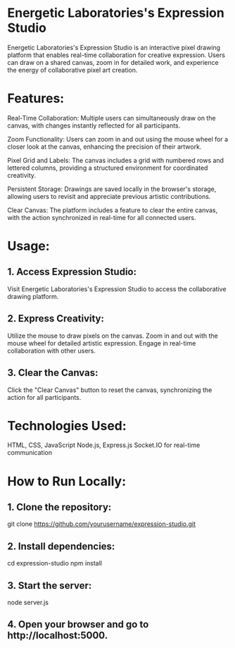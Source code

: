 # Energetic Laboratories's Expression Studio
Energetic Laboratories's Expression Studio is an interactive pixel drawing platform that enables real-time collaboration for creative expression. Users can draw on a shared canvas, zoom in for detailed work, and experience the energy of collaborative pixel art creation.

# Features:
Real-Time Collaboration: Multiple users can simultaneously draw on the canvas, with changes instantly reflected for all participants.

Zoom Functionality: Users can zoom in and out using the mouse wheel for a closer look at the canvas, enhancing the precision of their artwork.

Pixel Grid and Labels: The canvas includes a grid with numbered rows and lettered columns, providing a structured environment for coordinated creativity.

Persistent Storage: Drawings are saved locally in the browser's storage, allowing users to revisit and appreciate previous artistic contributions.

Clear Canvas: The platform includes a feature to clear the entire canvas, with the action synchronized in real-time for all connected users.

# Usage:
## 1. Access Expression Studio:
Visit Energetic Laboratories's Expression Studio to access the collaborative drawing platform.

## 2. Express Creativity:
Utilize the mouse to draw pixels on the canvas.
Zoom in and out with the mouse wheel for detailed artistic expression.
Engage in real-time collaboration with other users.

## 3. Clear the Canvas:
Click the "Clear Canvas" button to reset the canvas, synchronizing the action for all participants.

# Technologies Used:
HTML, CSS, JavaScript
Node.js, Express.js
Socket.IO for real-time communication

# How to Run Locally:
## 1. Clone the repository:
git clone https://github.com/yourusername/expression-studio.git

## 2. Install dependencies:
cd expression-studio
npm install
## 3. Start the server:
node server.js
## 4. Open your browser and go to http://localhost:5000.
